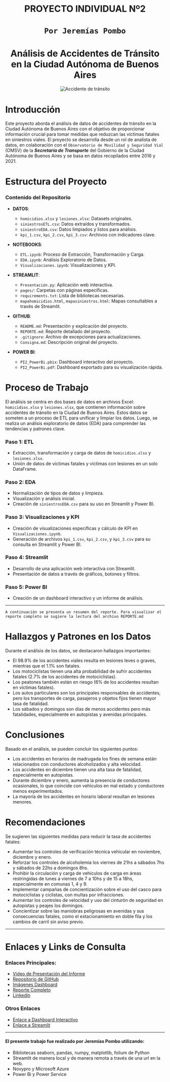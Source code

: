 <h1 align='center'>
 <b>PROYECTO INDIVIDUAL Nº2</b>
</h1>

# <h1 align="center">**`Por Jeremías Pombo`**</h1>

<h1 align='center'>
 <b>Análisis de Accidentes de Tránsito en la Ciudad Autónoma de Buenos Aires</b>
</h1>

<p align='center'>
<img src="https://cdn.aarp.net/content/dam/aarp/auto/2021/05/1140-minor-fender-bender-esp.imgcache.rev.web.700.402.jpg" alt="Accidente de tránsito">
</p>

# Introducción

Este proyecto aborda el análisis de datos de accidentes de tránsito en la Ciudad Autónoma de Buenos Aires con el objetivo de proporcionar información crucial para tomar medidas que reduzcan las víctimas fatales en siniestros viales. El proyecto se desarrolla desde un rol de analista de datos, en colaboración con el `Observatorio de Movilidad y Seguridad Vial` (OMSV) de la ***Secretaría de Transporte*** del Gobierno de la Ciudad Autónoma de Buenos Aires y se basa en datos recopilados entre 2016 y 2021.

# Estructura del Proyecto

### Contenido del Repositorio

- **DATOS**:
  - `homicidios.xlsx` y `lesiones.xlsx`: Datasets originales.
  - `siniestrosETL.csv`: Datos extraídos y transformados.
  - `siniestroEDA.csv`: Datos limpiados y listos para análisis.
  - `kpi_1.csv`, `kpi_2.csv`, `kpi_3.csv`: Archivos con indicadores clave.

- **NOTEBOOKS**:
  - `ETL.ipynb`: Proceso de Extracción, Transformación y Carga.
  - `EDA.ipynb`: Análisis Exploratorio de Datos.
  - `Visualizaciones.ipynb`: Visualizaciones y KPI.

- **STREAMLIT**:
  - `Presentación.py`: Aplicación web interactiva.
  - `pages/`: Carpetas con páginas específicas.
  - `requirements.txt`: Lista de bibliotecas necesarias.
  - `mapahomicidios.html`, `mapasiniestros.html`: Mapas consultables a través de Streamlit.

- **GITHUB**:
  - `README.md`: Presentación y explicación del proyecto.
  - `REPORTE.md`: Reporte detallado del proyecto.
  - `.gitignore`: Archivo de excepciones para actualizaciones.
  - `Consigna.md`: Descripción original del proyecto.

- **POWER BI**:
  - `PI2_PowerBi.pbix`: Dashboard interactivo del proyecto.
  - `PI2_PowerBi.pdf`: Dashboard exportado para su visualización rápida.

# Proceso de Trabajo

El análisis se centra en dos bases de datos en archivos Excel: `homicidios.xlsx` y `lesiones.xlsx`, que contienen información sobre accidentes de tránsito en la Ciudad de Buenos Aires. Estos datos se someten a un proceso de ETL para unificar y limpiar los datos. Luego, se realiza un análisis exploratorio de datos (EDA) para comprender las tendencias y patrones clave.

### Paso 1: ETL

- Extracción, transformación y carga de datos de `homicidios.xlsx` y `lesiones.xlsx`.
- Unión de datos de víctimas fatales y víctimas con lesiones en un solo DataFrame.

### Paso 2: EDA

- Normalización de tipos de datos y limpieza.
- Visualización y análisis inicial.
- Creación de `siniestrosEDA.csv` para su uso en Streamlit y Power BI.

### Paso 3: Visualizaciones y KPI

- Creación de visualizaciones específicas y cálculo de KPI en `Visualizaciones.ipynb`.
- Generación de archivos `kpi_1.csv`, `kpi_2.csv`, y `kpi_3.csv` para su consulta en Streamlit y Power BI.

### Paso 4: Streamlit

- Desarrollo de una aplicación web interactiva con Streamlit.
- Presentación de datos a través de gráficos, botones y filtros.

### Paso 5: Power BI

- Creación de un dashboard interactivo y un informe de análisis.

***

`A continuación se presenta un resumen del reporte. Para visualizar el reporte completo se sugiere la lectura del archivo REPORTE.md`

# Hallazgos y Patrones en los Datos

Durante el análisis de los datos, se destacaron hallazgos importantes:

- El 98.9% de los accidentes viales resulta en lesiones leves o graves, mientras que el 1.1% son fatales.
- Los motociclistas tienen una alta probabilidad de sufrir accidentes fatales (2.7% de los accidentes de motociclistas).
- Los peatones también están en riesgo (6% de los accidentes resultan en víctimas fatales).
- Los autos particulares son los principales responsables de accidentes, pero los transportes de carga, pasajeros y objetos fijos tienen mayor tasa de fatalidad.
- Los sábados y domingos son días de menos accidentes pero más fatalidades, especialmente en autopistas y avenidas principales.

# Conclusiones

Basado en el análisis, se pueden concluir los siguientes puntos:

- Los accidentes en horarios de madrugada los fines de semana están relacionados con conductores alcoholizados y alta velocidad.
- Los accidentes en diciembre tienen una alta tasa de fatalidad, especialmente en autopistas.
- Durante diciembre y enero, aumenta la presencia de conductores ocasionales, lo que coincide con vehículos en mal estado y conductores menos experimentados.
- La mayoría de los accidentes en horario laboral resultan en lesiones menores.

# Recomendaciones

Se sugieren las siguientes medidas para reducir la tasa de accidentes fatales:

- Aumentar los controles de verificación técnica vehicular en noviembre, diciembre y enero.
- Reforzar los controles de alcoholemia los viernes de 21hs a sábados 7hs y sábados de 22hs a domingos 8hs.
- Prohibir la circulación y carga de vehículos de carga en áreas restringidas de lunes a viernes de 7 a 10hs y de 15 a 18hs, especialmente en comunas 1, 4 y 9.
- Implementar campañas de concientización sobre el uso del casco para motociclistas y ciclistas, con multas por infracciones.
- Aumentar los controles de velocidad y uso del cinturón de seguridad en autopistas y peajes los domingos.
- Concientizar sobre las maniobras peligrosas en avenidas y sus consecuencias fatales, como el estacionamiento en doble fila y los cambios de carril sin aviso previo.

***

# Enlaces y Links de Consulta

### Enlaces Principales:

* [Video de Presentación del Informe](https://youtu.be/FA8Fndmutn4?si=6xv35AGshB3oQt35)
* [Repositorio de GitHub](https://github.com/Jeremias44/Proyecto_Individual_2.git)
* [Imágenes Dashboard](https://github.com/Jeremias44/Proyecto_Individual_2/tree/main/Dashboard)
* [Reporte Completo](https://github.com/Jeremias44/Proyecto_Individual_2/blob/main/REPORTE.md)
* [Linkedin](https://www.linkedin.com/in/jeremiaspombo/)

### Otros Enlaces

* [Enlace a Dashboard Interactivo](https://www.novypro.com/project/informe-de-siniestros-viales-en-la-ciudad-de-buenos-aires---2016-a-2021)
* [Enlace a Streamlit](https://proyectoindividual2jeremiaspombo.streamlit.app/)

***

#### El presente trabajo fue realizado por Jeremías Pombo utilizando:
* Bibliotecas seaborn, pandas, numpy, matplotlib, folium de Python
* Streamlit de manera local y de manera remota a través de una url en la web.
* Novypro y Microsoft Azure 
* Power Bi y Power Service

